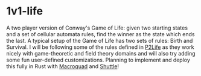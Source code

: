 # 1v1-life
A two player version of Conway's Game of Life: given two starting states and a set of cellular automata rules, find the winner as the state which ends the last. A typical setup of the Game of Life has two sets of rules: Birth and Survival. I will be following some of the rules defined in [P2Life](https://www.dcs.bbk.ac.uk/~gr/pdf/p2life.pdf) as they work nicely with game-theoretic and field theory domains and will also try adding some fun user-defined customizations. Planning to implement and deploy this fully in Rust with [Macroquad](https://macroquad.rs/) and [Shuttle](https://www.shuttle.rs/)!
